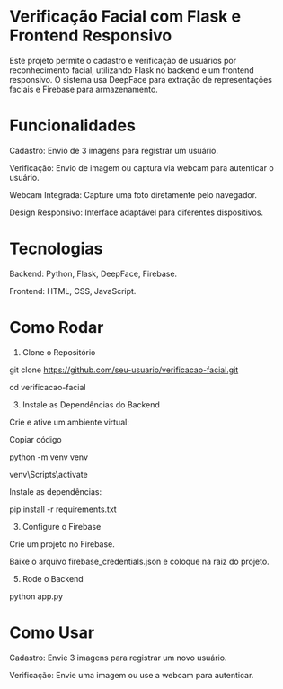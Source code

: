 # Verificação Facial com Flask e Frontend Responsivo #
Este projeto permite o cadastro e verificação de usuários por reconhecimento facial, utilizando Flask no backend e um frontend responsivo. O sistema usa DeepFace para extração de representações faciais e Firebase para armazenamento.

# Funcionalidades
Cadastro: Envio de 3 imagens para registrar um usuário.

Verificação: Envio de imagem ou captura via webcam para autenticar o usuário.

Webcam Integrada: Capture uma foto diretamente pelo navegador.

Design Responsivo: Interface adaptável para diferentes dispositivos.

# Tecnologias
Backend: Python, Flask, DeepFace, Firebase.

Frontend: HTML, CSS, JavaScript.

# Como Rodar

1. Clone o Repositório

git clone https://github.com/seu-usuario/verificacao-facial.git

cd verificacao-facial

3. Instale as Dependências do Backend

Crie e ative um ambiente virtual:

Copiar código

python -m venv venv

venv\Scripts\activate 

Instale as dependências:

pip install -r requirements.txt

3. Configure o Firebase
   
Crie um projeto no Firebase.

Baixe o arquivo firebase_credentials.json e coloque na raiz do projeto.

5. Rode o Backend
   
python app.py

# Como Usar

Cadastro: Envie 3 imagens para registrar um novo usuário.

Verificação: Envie uma imagem ou use a webcam para autenticar.


